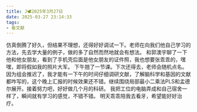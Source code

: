 ```yaml
---
title: J🕊️2025年3月27日
date: 2025-03-27 23:14:33
tags:
- 看文献
---
```

仿真倒腾了好久，但结果不理想，还得好好调试一下。老师在向我们他自己学习的方法，先去学大量的例子，做的多了自然而然地就会有想法。
和郭澳宇聊了一下他和他女朋友，看到了手机壳后面是他女朋友的证件照，我也想要张乖乖的，嘿嘿，即将假如我的照片大军。
下午翘了一节课。下次还得去，老师会随机点名。因为组会推迟了，我才能有一下午的时间仔细调研文献，了解脑科学和基因的文献都咋写的，这个晚上汇报的时候效果还不错。继续围绕局部最小二乘法PLS和孟德尔展开。接着努力吧，好好做几个月的科研。
我把工位的电脑弄成和自己宿舍一样了，瞬间就有学习的感觉，不错不错。
明天乖乖陪我去看牙，希望能好好治疗。